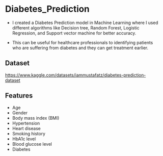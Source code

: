 
# Diabetes_Prediction

- I created a Diabetes Prediction model in Machine Learning where I used different algorithms like Decision tree, Random Forest, Logistic Regression, and Support vector machine for better accuracy.

- This can be useful for healthcare professionals to identifying patients who are suffering from diabetes and they can get treatment earlier.

## Dataset

https://www.kaggle.com/datasets/iammustafatz/diabetes-prediction-dataset


## Features

- Age
- Gender 
- Body mass index (BMI) 
- Hypertension
- Heart disease 
- Smoking history
- HbA1c level
- Blood glucose level
- Diabetes

